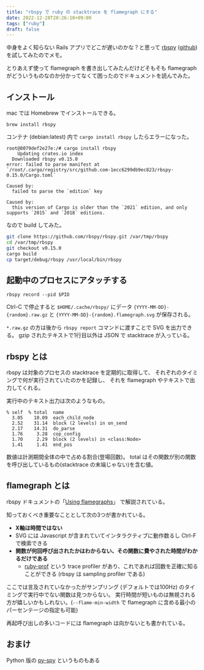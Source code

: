 ```yaml
---
title: "rbspy で ruby の stacktrace を flamegraph にする"
date: 2022-12-28T20:26:10+09:00
tags: ["ruby"]
draft: false
---
```


中身をよく知らない Rails アプリでどこが遅いのかな？と思って [rbspy](https://rbspy.github.io/) ([github](https://github.com/rbspy/rbspy)) を試してみたのでメモ。

とりあえず使って flamegraph を書き出してみたんだけどそもそも flamegraph がどういうものなのか分かってなくて困ったのでドキュメントを読んでみた。


## インストール

mac では Homebrew でインストールできる。

```
brew install rbspy
```

コンテナ (debian:latest) 内で `cargo install rbspy` したらエラーになった。

```
root@8079def2e27e:/# cargo install rbspy
    Updating crates.io index
  Downloaded rbspy v0.15.0
error: failed to parse manifest at `/root/.cargo/registry/src/github.com-1ecc6299db9ec823/rbspy-0.15.0/Cargo.toml`

Caused by:
  failed to parse the `edition` key

Caused by:
  this version of Cargo is older than the `2021` edition, and only supports `2015` and `2018` editions.
```

なので build してみた。

```bash
git clone https://github.com/rbspy/rbspy.git /var/tmp/rbspy
cd /var/tmp/rbspy
git checkout v0.15.0
cargo build
cp target/debug/rbspy /usr/local/bin/rbspy
```

## 起動中のプロセスにアタッチする

```
rbspy record --pid $PID
```

Ctrl-C で停止すると `$HOME/.cache/rbspy/` にデータ `{YYYY-MM-DD}-{random}.raw.gz` と
`{YYYY-MM-DD}-{random}.flamegraph.svg` が保存される。

`*.raw.gz` の方は後から `rbspy report` コマンドに渡すことで SVG を出力できる。
gzip されたテキストで1行目以外は JSON で stacktrace が入っている。


## rbspy とは

rbspy は対象のプロセスの stacktrace を定期的に取得して、
それぞれのタイミングで何が実行されていたのかを記録し、
それを flamegraph やテキストで出力してくれる。

実行中のテキスト出力は次のようなもの。

```
% self  % total  name
  3.05    10.09  each_child_node
  2.52    31.14  block (2 levels) in on_send
  2.17    14.31  do_parse
  1.76     3.28  cop_config
  1.70     2.29  block (2 levels) in <class:Node>
  1.41     1.41  end_pos
```

数値は計測期間全体の中で占める割合(登場回数)。
total はその関数が別の関数を呼び出しているもの(stacktrace の末端じゃない)を含む値。


## flamegraph とは

rbspy ドキュメントの「[Using flamegraphs](https://rbspy.github.io/profiling-guide/using-flamegraphs.html)」
で解説されている。

知っておくべき重要なこととして次の3つが書かれている。

- **X軸は時間ではない**
- SVG には Javascript が含まれていてインタラクティブに動作数るし Ctrl-F で検索できる
- **関数が何回呼び出されたかはわからない、その関数に費やされた時間がわかるだけである**
  - [ruby-prof](https://github.com/ruby-prof/ruby-prof) という trace profiler があり、これであれば回数を正確に知ることができる (rbspy は sampling profiler である)

ここでは言及されていなかったがサンプリング (デフォルトでは100Hz) のタイミングで実行中でない関数は見つからない。
実行時間が短いものは無視される方が嬉しいかもしれない。(`--flame-min-width` で flamegraph に含める最小のパーセンテージの指定も可能)

再起呼び出しの多いコードには flamegraph は向かないとも書かれている。

## おまけ

Python 版の [py-spy](https://github.com/benfred/py-spy) というものもある
